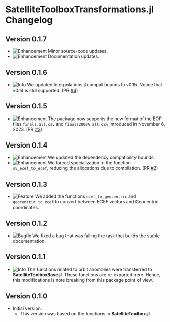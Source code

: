 SatelliteToolboxTransformations.jl Changelog
============================================

Version 0.1.7
-------------

- ![Enhancement][badge-enhancement] Minor source-code updates.
- ![Enhancement][badge-enhancement] Documentation updates.

Version 0.1.6
-------------

- ![Info][badge-info] We updated Interpolations.jl compat bounds to v0.15. Notice that v0.14
  is still supported. (PR [#4][gh-pr-4])

Version 0.1.5
-------------

- ![Enhancement][badge-enhancement] The package now supports the new format of the EOP files
  `finals.all.csv` and `finals2000A.all.csv` introduced in November 6, 2023. (PR
  [#3][gh-pr-3])

Version 0.1.4
-------------

- ![Enhancement][badge-enhancement] We updated the dependency compatibility bounds.
- ![Enhancement][badge-enhancement] We forced specialization in the function
  `sv_ecef_to_ecef`, reducing the allocations due to compilation. (PR [#2][gh-pr-2])

Version 0.1.3
-------------

- ![Feature][badge-feature] We added the functions `ecef_to_geocentric` and
  `geocentric_to_ecef` to convert between ECEF vectors and Geocentric coordinates.

Version 0.1.2
-------------

- ![Bugfix][badge-bugfix] We fixed a bug that was failing the task that builds the stable
  documentation.

Version 0.1.1
-------------

- ![Info][badge-info] The functions related to orbit anomalies were transferred to
  **SatelliteToolboxBase.jl**. These functions are re-exported here. Hence, this
  modifications is note breaking from this package point of view.

Version 0.1.0
-------------

- Initial version.
  - This version was based on the functions in **SatelliteToolbox.jl**.

[badge-breaking]: https://img.shields.io/badge/BREAKING-red.svg
[badge-deprecation]: https://img.shields.io/badge/Deprecation-orange.svg
[badge-feature]: https://img.shields.io/badge/Feature-green.svg
[badge-enhancement]: https://img.shields.io/badge/Enhancement-blue.svg
[badge-bugfix]: https://img.shields.io/badge/Bugfix-purple.svg
[badge-info]: https://img.shields.io/badge/Info-gray.svg

[gh-pr-2]: https://github.com/JuliaSpace/SatelliteToolboxTransformations.jl/pull/2
[gh-pr-3]: https://github.com/JuliaSpace/SatelliteToolboxTransformations.jl/pull/3
[gh-pr-4]: https://github.com/JuliaSpace/SatelliteToolboxTransformations.jl/pull/4
